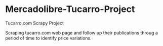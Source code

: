 # Mercadolibre-Tucarro-Project
Tucarro.com Scrapy Project

Scraping tucarro.com web page and follow up their publications throug a period of time to identify price variations.
